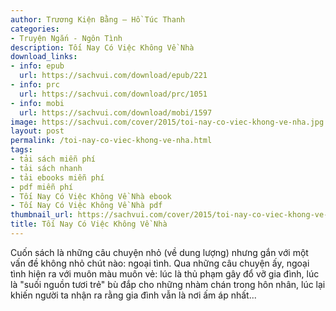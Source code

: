 ```yaml
---
author: Trương Kiện Bằng – Hồ Túc Thanh
categories:
- Truyện Ngắn - Ngôn Tình
description: Tối Nay Có Việc Không Về Nhà
download_links:
- info: epub
  url: https://sachvui.com/download/epub/221
- info: prc
  url: https://sachvui.com/download/prc/1051
- info: mobi
  url: https://sachvui.com/download/mobi/1597
image: https://sachvui.com/cover/2015/toi-nay-co-viec-khong-ve-nha.jpg
layout: post
permalink: /toi-nay-co-viec-khong-ve-nha.html
tags:
- tải sách miễn phí
- tải sách nhanh
- tải ebooks miễn phí
- pdf miễn phí
- Tối Nay Có Việc Không Về Nhà ebook
- Tối Nay Có Việc Không Về Nhà pdf
thumbnail_url: https://sachvui.com/cover/2015/toi-nay-co-viec-khong-ve-nha.jpg
title: Tối Nay Có Việc Không Về Nhà
---
```


 <div class="item-desc text-justify"> <p>Cuốn sách là những câu chuyện nhỏ (về dung lượng) nhưng gắn với một vấn đề không nhỏ chút nào: ngoại tình. Qua những câu chuyện ấy, ngoại tình hiện ra với muôn màu muôn vẻ: lúc là thủ phạm gây đổ vỡ gia đình, lúc là "suối nguồn tươi trẻ" bù đắp cho những nhàm chán trong hôn nhân, lúc lại khiến người ta nhận ra rằng gia đình vẫn là nơi ấm áp nhất...</p> </div>